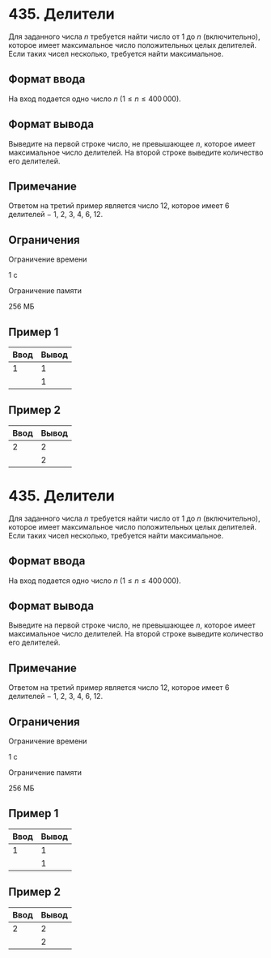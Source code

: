 # 435. Делители

Для заданного числа $n$ требуется найти число от 1 до $n$ (включительно), которое имеет максимальное число положительных целых делителей. Если таких чисел несколько, требуется найти максимальное.

## Формат ввода

На вход подается одно число $n$ $(1 \le n \le 400\,000)$.

## Формат вывода

Выведите на первой строке число, не превышающее $n$, которое имеет максимальное число делителей. На второй строке выведите количество его делителей.

## Примечание

Ответом на третий пример является число 12, которое имеет 6 делителей $-$ 1, 2, 3, 4, 6, 12.

## Ограничения

Ограничение времени

1 с

Ограничение памяти

256 МБ

## Пример 1

| Ввод | Вывод |
|------|-------|
| 1    | 1     |
|      | 1     |

## Пример 2

| Ввод | Вывод |
|------|-------|
| 2    | 2     |
|      | 2     |
# 435. Делители

Для заданного числа $n$ требуется найти число от 1 до $n$ (включительно), которое имеет максимальное число положительных целых делителей. Если таких чисел несколько, требуется найти максимальное.

## Формат ввода

На вход подается одно число $n$ $(1 \le n \le 400\,000)$.

## Формат вывода

Выведите на первой строке число, не превышающее $n$, которое имеет максимальное число делителей. На второй строке выведите количество его делителей.

## Примечание

Ответом на третий пример является число 12, которое имеет 6 делителей $-$ 1, 2, 3, 4, 6, 12.

## Ограничения

Ограничение времени

1 с

Ограничение памяти

256 МБ

## Пример 1

| Ввод | Вывод |
|------|-------|
| 1    | 1     |
|      | 1     |

## Пример 2

| Ввод | Вывод |
|------|-------|
| 2    | 2     |
|      | 2     |
